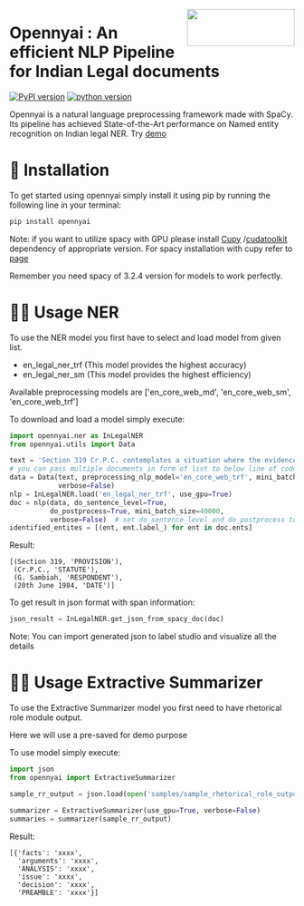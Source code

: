<a href="https://github.com/OpenNyAI/Opennyai"><img src="https://github.com/OpenNyAI/Opennyai/raw/master/asset/final-logo-01.jpeg" width="190" height="65" align="right" /></a>

# Opennyai : An efficient NLP Pipeline for Indian Legal documents

[![PyPI version](https://badge.fury.io/py/opennyai.svg)](https://pypi.org/project/opennyai/)
[![python version](https://img.shields.io/badge/Python-%3E=3.7-blue)](https://github.com/OpenNyAI/Opennyai)

Opennyai is a natural language preprocessing framework made with SpaCy. Its pipeline has achieved State-of-the-Art
performance on Named entity recognition on Indian legal NER.
Try [demo](https://huggingface.co/opennyaiorg/en_legal_ner_trf)

# 🔧 Installation

To get started using opennyai simply install it using pip by running the following line in your terminal:

```bash
pip install opennyai
```

Note: if you want to utilize spacy with GPU please install [Cupy](https://anaconda.org/conda-forge/cupy)
/[cudatoolkit](https://anaconda.org/anaconda/cudatoolkit) dependency of appropriate version. For spacy installation with
cupy refer to [page](https://spacy.io/usage)

Remember you need spacy of 3.2.4 version for models to work perfectly.

# 👩‍💻 Usage NER

To use the NER model you first have to select and load model from given list.

* en_legal_ner_trf (This model provides the highest accuracy)
* en_legal_ner_sm (This model provides the highest efficiency)

Available preprocessing models are ['en_core_web_md', 'en_core_web_sm', 'en_core_web_trf']

To download and load a model simply execute:

```python
import opennyai.ner as InLegalNER
from opennyai.utils import Data

text = 'Section 319 Cr.P.C. contemplates a situation where the evidence adduced by the prosecution for Respondent No.3-G. Sambiah on 20th June 1984'
# you can pass multiple documents in form of list to below line of code
data = Data(text, preprocessing_nlp_model='en_core_web_trf', mini_batch_size=40000, use_gpu=True, use_cache=True,
            verbose=False)
nlp = InLegalNER.load('en_legal_ner_trf', use_gpu=True)
doc = nlp(data, do_sentence_level=True,
          do_postprocess=True, mini_batch_size=40000,
          verbose=False)  # set do_sentence_level and do_postprocess to False if you pass a sentence 
identified_entites = [(ent, ent.label_) for ent in doc.ents]
```

Result:

```
[(Section 319, 'PROVISION'),
 (Cr.P.C., 'STATUTE'),
 (G. Sambiah, 'RESPONDENT'),
 (20th June 1984, 'DATE')]
 ```

To get result in json format with span information:

```python
json_result = InLegalNER.get_json_from_spacy_doc(doc)
```

Note: You can import generated json to label studio and visualize all the details

# 👩‍💻 Usage Extractive Summarizer

To use the Extractive Summarizer model you first need to have rhetorical role module output.

Here we will use a pre-saved for demo purpose

To use model simply execute:

```python
import json
from opennyai import ExtractiveSummarizer

sample_rr_output = json.load(open('samples/sample_rhetorical_role_output.json'))

summarizer = ExtractiveSummarizer(use_gpu=True, verbose=False)
summaries = summarizer(sample_rr_output)
```

Result:

```
[{'facts': 'xxxx',
  'arguments': 'xxxx',
  'ANALYSIS': 'xxxx',
  'issue': 'xxxx',
  'decision': 'xxxx',
  'PREAMBLE': 'xxxx'}]
 ```
